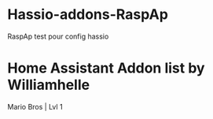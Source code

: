 # Hassio-addons-RaspAp
RaspAp test pour config hassio

# Home Assistant Addon list by Williamhelle
Mario Bros | Lvl 1
